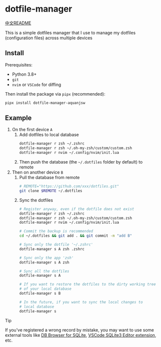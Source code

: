 # dotfile-manager

[中文README](doc/README-zh-hans.md)

This is a simple dotfiles manager that I use to manage my dotfiles
(configuration files) across multiple devices

## Install

Prerequisites:
- Python 3.8+
- `git`
- `nvim` or `VSCode` for diffing

Then install the package via `pipx` (recommended):

```bash
pipx install dotfile-manager-aquanjsw
```

## Example

1. On the first device `A`
    1. Add dotfiles to local database
        ```bash
        dotfile-manager r zsh ~/.zshrc
        dotfile-manager r zsh ~/.oh-my-zsh/custom/custom.zsh
        dotfile-manager r nvim ~/.config/nvim/init.lua
        ```
    2. Then push the database (the `~/.dotfiles` folder by default) to remote
2. Then on another device `B`
    1. Pull the database from remote
        ```bash
        # REMOTE="https://github.com/xxx/dotfiles.git"
        git clone $REMOTE ~/.dotfiles
        ```
    2. Sync the dotfiles
        ```bash
        # Register anyway, even if the dotfile does not exist
        dotfile-manager r zsh ~/.zshrc
        dotfile-manager r zsh ~/.oh-my-zsh/custom/custom.zsh
        dotfile-manager r nvim ~/.config/nvim/init.lua

        # Commit the backup is recommended
        cd ~/.dotfiles && git add . && git commit -m "add B"

        # Sync only the dotfile '~/.zshrc'
        dotfile-manager s A zsh .zshrc

        # Sync only the app 'zsh'
        dotfile-manager s A zsh

        # Sync all the dotfiles
        dotfile-manager s A

        # If you want to restore the dotfiles to the dirty working tree
        # of your local database
        dotfile-manager s B

        # In the future, if you want to sync the local changes to
        # local database
        dotfile-manager s
        ```

> [!TIP]
> If you've registered a wrong record by mistake, you may want to use
> some external tools like [DB Browser for SQLite](https://sqlitebrowser.org/),
> [VSCode SQLite3 Editor extension](https://marketplace.visualstudio.com/items?itemName=yy0931.vscode-sqlite3-editor), etc.

